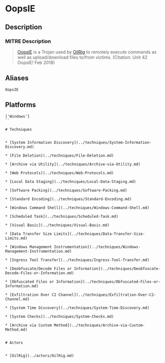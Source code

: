 
# OopsIE

## Description

### MITRE Description

> [OopsIE](https://attack.mitre.org/software/S0264) is a Trojan used by [OilRig](https://attack.mitre.org/groups/G0049) to remotely execute commands as well as upload/download files to/from victims. (Citation: Unit 42 OopsIE! Feb 2018)

## Aliases

```
OopsIE
```

## Platforms

```
['Windows']
``

# Techniques


* [System Information Discovery](../techniques/System-Information-Discovery.md)

* [File Deletion](../techniques/File-Deletion.md)
    
* [Archive via Utility](../techniques/Archive-via-Utility.md)
    
* [Web Protocols](../techniques/Web-Protocols.md)
    
* [Local Data Staging](../techniques/Local-Data-Staging.md)
    
* [Software Packing](../techniques/Software-Packing.md)
    
* [Standard Encoding](../techniques/Standard-Encoding.md)
    
* [Windows Command Shell](../techniques/Windows-Command-Shell.md)
    
* [Scheduled Task](../techniques/Scheduled-Task.md)
    
* [Visual Basic](../techniques/Visual-Basic.md)
    
* [Data Transfer Size Limits](../techniques/Data-Transfer-Size-Limits.md)
    
* [Windows Management Instrumentation](../techniques/Windows-Management-Instrumentation.md)
    
* [Ingress Tool Transfer](../techniques/Ingress-Tool-Transfer.md)
    
* [Deobfuscate/Decode Files or Information](../techniques/Deobfuscate-Decode-Files-or-Information.md)
    
* [Obfuscated Files or Information](../techniques/Obfuscated-Files-or-Information.md)
    
* [Exfiltration Over C2 Channel](../techniques/Exfiltration-Over-C2-Channel.md)
    
* [System Time Discovery](../techniques/System-Time-Discovery.md)
    
* [System Checks](../techniques/System-Checks.md)
    
* [Archive via Custom Method](../techniques/Archive-via-Custom-Method.md)
    

# Actors


* [OilRig](../actors/OilRig.md)

